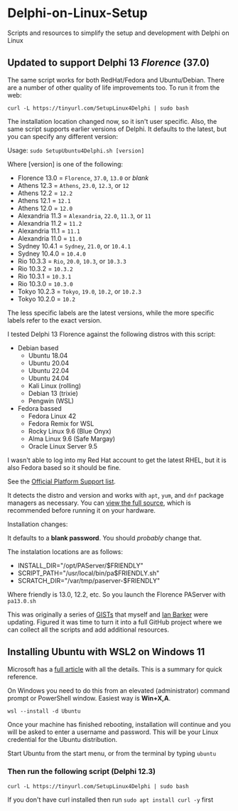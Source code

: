 # Delphi-on-Linux-Setup
Scripts and resources to simplify the setup and development with Delphi on Linux

## Updated to support Delphi 13 *Florence* (37.0)

The same script works for both RedHat/Fedora and Ubuntu/Debian. There are a number of other quality of life improvements too. To run it from the web:
```
curl -L https://tinyurl.com/SetupLinux4Delphi | sudo bash
```
The installation location changed now, so it isn't user specific. Also, the same script supports earlier versions of Delphi. It defaults to the latest, but you can specify any different version:

Usage: `sudo SetupUbuntu4Delphi.sh [version]`

Where [version] is one of the following:

* Florence 13.0    = `Florence`, `37.0`, `13.0` or *blank*
* Athens 12.3      = `Athens`, `23.0`, `12.3`, or `12`
* Athens 12.2      = `12.2`
* Athens 12.1      = `12.1`
* Athens 12.0      = `12.0`
* Alexandria 11.3  = `Alexandria`, `22.0`, `11.3`, or `11`
* Alexandria 11.2  = `11.2`
* Alexandria 11.1  = `11.1`
* Alexandria 11.0  = `11.0`
* Sydney 10.4.1    = `Sydney`, `21.0`, or `10.4.1`
* Sydney 10.4.0    = `10.4.0`
* Rio 10.3.3       = `Rio`, `20.0`, `10.3`, or `10.3.3`
* Rio 10.3.2       = `10.3.2`
* Rio 10.3.1       = `10.3.1`
* Rio 10.3.0       = `10.3.0`
* Tokyo 10.2.3     = `Tokyo`, `19.0`, `10.2`, or `10.2.3`
* Tokyo 10.2.0     = `10.2`

The less specific labels are the latest versions, while the more specific labels refer to the exact version.

I tested Delphi 13 Florence against the following distros with this script:

* Debian based
  * Ubuntu 18.04
  * Ubuntu 20.04
  * Ubuntu 22.04
  * Ubuntu 24.04
  * Kali Linux (rolling)
  * Debian 13 (trixie)
  * Pengwin (WSL)
* Fedora bassed
  * Fedora Linux 42
  * Fedora Remix for WSL
  * Rocky Linux 9.6 (Blue Onyx)
  * Alma Linux 9.6 (Safe Margay)
  * Oracle Linux Server 9.5

I wasn't able to log into my Red Hat account to get the latest RHEL, but it is also Fedora based so it should be fine. 

See the [Official Platform Support list](https://docwiki.embarcadero.com/PlatformStatus/en/Main_Page).

It detects the distro and version and works with `apt`, `yum`, and `dnf` package managers as necessary. You can [view the full source](https://github.com/jimmckeeth/Delphi-on-Linux-Setup/blob/main/scripts/SetupLinux4Delphi.sh), which is recommended before running it on your hardware.

Installation changes:

It defaults to a **blank password**. You should _probably_ change that.

The instalation locations are as follows:

* INSTALL_DIR="/opt/PAServer/$FRIENDLY"
* SCRIPT_PATH="/usr/local/bin/pa$FRIENDLY.sh"
* SCRATCH_DIR="/var/tmp/paserver-$FRIENDLY"

Where friendly is 13.0, 12.2, etc. So you launch the Florence PAServer with `pa13.0.sh`

This was originally a series of [GISTs](https://gist.github.com/jimmckeeth/1cb657694d1ea18335782213097c8a33) that myself and [Ian Barker](https://gist.github.com/checkdigits/f910e3c4b308a25b31b9a5c1f23c5461) were updating. Figured it was time to turn it into a full GitHub project where we can collect all the scripts and add additional resources.

## Installing Ubuntu with WSL2 on Windows 11

Microsoft has a [full article](https://docs.microsoft.com/en-us/windows/wsl/install) with all the details. This is a summary for quick reference. 

On Windows you need to do this from an elevated (administrator) command prompt or PowerShell window. Easiest way is **Win+X,A**.
```
wsl --install -d Ubuntu
```

Once your machine has finished rebooting, installation will continue and you will be asked to enter a username and password. This will be your Linux credential for the Ubuntu distribution.

Start Ubuntu from the start menu, or from the terminal by typing `ubuntu`

### Then run the following script (Delphi 12.3)

```
curl -L https://tinyurl.com/SetupLinux4Delphi | sudo bash
```

If you don't have curl installed then run `sudo apt install curl -y` first

